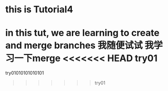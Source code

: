 # this is Tutorial4
in this tut, we are learning to create and merge branches 
我随便试试
我学习一下merge
<<<<<<< HEAD
try01
=======

try01010101010101
>>>>>>> try01
